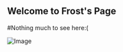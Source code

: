 ## Welcome to Frost's Page

#Nothing much to see here:(



 ![Image](https://3.bp.blogspot.com/-Z4WJrjPg9No/V8S_rb7nYpI/AAAAAAAABiw/oBLYCJzH07EatKF7RjXBfCnFIDNOIw_nwCLcB/s1600/Chill_Logo.jpg)

